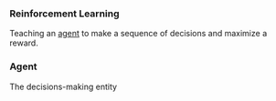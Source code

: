 ### Reinforcement Learning
Teaching an [agent](#Agent) to make a sequence of decisions and maximize a reward.

### Agent
The decisions-making entity

